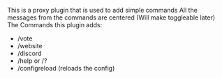 This is a proxy plugin that is used to add simple commands
All the messages from the commands are centered (Will make toggleable later)
The Commands this plugin adds:
- /vote
- /website
- /discord
- /help or /?
- /configreload (reloads the config)
